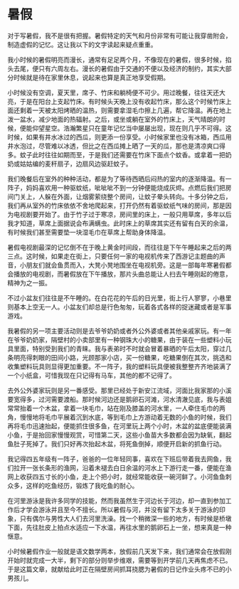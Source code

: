 # 暑假


对于写暑假，我不是很有把握。暑假特定的天气和月份非常有可能让我穿凿附会，制造虚假的记忆。这让我以下的文字读起来疑点重重。

我小时候的暑假明亮而漫长，通常有足足两个月，不像现在的暑假，很多时候，掐头去尾，便只有六周左右。漫长的暑假由于交通的不便以及经济的制约，其实大部分时候就是待在家里休息，说起来也算是真正地享受假期。

小时候没有空调，夏天里，席子、竹床和躺椅便不可少。用过晚餐，往往天还大亮，于是在阳台上支起竹床。有时候头天晚上没有收起竹床，那么这个时候竹床上面还剩着一天被太阳烤晒的温热，则需要拿湿毛巾擦上几遍，帮它降温。再在地上泼一盆水，减少地面的热辐射。之后，或坐或躺在室外的竹床上，天气晴朗的时候，便能仰望星空。浩瀚繁星只在童年记忆当中屡屡出现，现在则几乎不可得。这时候，如果有井水冰过的西瓜，则更添一份享受。小时候家里也没有冰箱，西瓜用井水泡过，尽管难以冰透，但比之在西瓜摊上晒了一天的瓜，那也是清凉爽口得多。蚊子此时往往如期而至，于是我们还需要在竹床下面点个蚊香。或拿着一把奶奶或姑姑编的麦秆扇子，边扇风边驱赶蚊子。

我们晚餐后在室外的种种活动，都是为了等待西晒后闷热的室内的逐渐降温。有一阵子，妈妈喜欢用一种驱蚊纸，呲呲呲不到一分钟便能烧成灰烬。点燃后我们把房间门关上，人躲在外面，让烟雾萦绕整个房间，让蚊子晕头转向。十多分钟之后，我们再从室外的竹床依依不舍地爬起来，打开仍然有着驱蚊纸气味的房间，那是因为电视剧要开始了。由于竹子过于寒凉，房间里的床上，一般只用草席，多年以后我才知道，草席上面据说会布满螨虫。此时床上的草席其实还有留有白天的余温，有时候我们甚至需要垫一块湿毛巾在草席上帮助身体降温。

暑假电视剧最深的记忆倒不在于晚上黄金时间段，而往往是下午午睡起来之后的两三点。这时候，如果走在街上，只要任何一家的电视机传来了西游记主题曲的声音，小朋友们就会鱼贯而入，大凳小凳地围坐在电视机旁。这是一部每年寒暑假都会播放的电视剧，而暑假放在下午播放，那片头曲总能让人扫去午睡刚起的倦意，精神为之一振。

不过小盆友们往往是不午睡的。在白花花的午后的日光里，街上行人寥寥，小巷里则基本上空无一人。小盆友们却总是行色匆匆，玩着各式各样的捉迷藏或者是军事游戏。

我暑假的另一项主要活动则是去爷爷奶奶或者外公外婆或者其他亲戚家玩。有一年在爷爷奶奶家，隔壁村的小卖部里有一种钢珠大小的糖果，由于装在一些塑料小玩具里面，特别受到我们的青睐。我与表弟时不时就会冒着暴晒的午后太阳，穿过几条明亮得刺眼的田间小路，光顾那家小店，买一份糖果，吃糖果倒在其次，挑选和收集塑料玩具则显得更加重要。不一阵子，我的塑料玩具便被我整整齐齐地装满了一个小纸盒，可惜我现在只记得有马车，其他的都不记得了。

去外公外婆家玩则是另一番感受。那里已经处于新安江流域，河面比我家那的小溪要宽得多，过河需要渡船。那时候河边还是鹅卵石河滩，河水清澈见底，我与表姐常常抬着一个木盆，拿着一块毛巾，站在刚及膝盖的河水里，一人牵住毛巾的两角，慢慢地将毛巾平展着沉到水底，等到毛巾上方游动着无数的小鱼的时候，我们再将毛巾迅速抬起，便能抓住很多鱼，在河里玩上两个小时，木盆的盆底便能装满小鱼，于是抬回家慢慢观赏，可惜第二天，这些小鱼苗大多数都会因为缺氧，翻起鱼肚子死掉了。我们只好再次抬起木盆，将死鱼倒掉，顺便开启新的抓鱼行动。

我记得四五年级有一阵子，爸爸的一位年轻同事，喜欢在下班后带着我去网鱼，我们拉开一张长条形的渔网，沿着未褪去白日余温的河水上下游行走一番，便能在渔网上收获四五寸长的小鱼，走上个把小时，就经常能收获一碗河鲜了。小河鱼鱼刺众多，这样的吃鱼经历，锻炼了我吃鱼的耐心。

在河里游泳是我许多同学的技能，然而我虽然生于河边长于河边，却一直到参加工作后才学会游泳并且至今不擅长。所以暑假与河，并没有留下太多关于游泳的印象，只有偶尔与男性大人们去河里洗澡。找一个稍微深一些的地方，有时候是桥墩下面，先往肚皮上拍点水适应一下水温，再往水里的鹅卵石上一坐，想来真是一种惬意。

小时候暑假作业一般就是语文数学两本，放假前几天发下来，我们通常会在放假刚开始时就完成一大半，剩下的部分则举步维艰，需要等到开学前几天再焦虑不已。于是这篇文章，就献给此时正在隔壁房间抓耳挠腮为暑假的日记作业头疼不已的小男孩儿。
